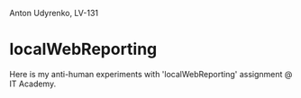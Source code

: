 
Anton Udyrenko, LV-131

localWebReporting
=================

Here is my anti-human experiments with 'localWebReporting' assignment @ IT Academy.
